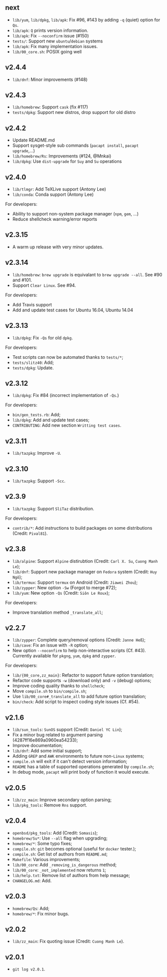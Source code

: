 ## next

* `lib/yum`, `lib/dpkg`, `lib/apk`: Fix #96, #143
  by adding  `-q` (quiet) option for `Qs`.
* `lib/apk`: `Q` prints version information.
* `lib/apk`: Fix `--noconfirm` issue (#150)
* `tests/`: Support new `ubuntu`/`debian` systems
* `lib/apk`: Fix many implementation issues.
* `lib/00_core.sh`: POSIX going well

## v2.4.4

* `lib/dnf`: Minor improvements (#148)

## v2.4.3

* `lib/homebrew`: Support `cask` (fix #117)
* `tests/dpkg`: Support new distros, drop support for old distro

## v2.4.2

* Update README.md
* Support sysget-style sub commands (`pacapt install`, `pacapt upgrade`,...)
* `lib/homebrew/Rs`: Improvements (#124, @Mnkai)
* `lib/dpkg`: Use `dist-upgrade` for `Suy` and `Su` operations

## v2.4.0

* `lib/tlmgr`: Add TeXLive support (Antony Lee)
* `lib/conda`: Conda support (Antony Lee)

For developers:

* Ability to support non-system package manager (`npm`, `gem`, ...)
* Reduce shellcheck warning/error reports

## v2.3.15

* A warm up release with very minor updates.

## v2.3.14

* `lib/homebrew`: `brew upgrade` is equivalant to `brew upgrade --all`.
  See #90 and #101.
* Support `Clear Linux`. See #94.

For developers:

* Add Travis support
* Add and update test cases for Ubuntu 16.04, Ubuntu 14.04

## v2.3.13

* `lib/dpkg`: Fix `-Qs` for old `dpkg`.

For developers:

* Test scripts can now be automated thanks to `tests/*`;
* `tests/slitz40`: Add;
* `tests/dpkg`: Update.

## v2.3.12

* `lib/dpkg`: Fix #84 (incorrect implementation of `-Qs`.)

For developers:

* `bin/gen_tests.rb`: Add;
* `lib/dpkg`: Add and update test cases;
* `CONTRIBUTING`: Add new section `Writting test cases`.

## v2.3.11

* `lib/tazpkg`: Improve `-U`.

## v2.3.10

* `lib/tazpkg`: Support `-Scc`.

## v2.3.9

* `lib/tazpkg`: Support `SliTaz` distribution.

For developers:

* `contrib/*`: Add instructions to build packages on some distributions (Credit: `Pival81`).

## v2.3.8

* `lib/alpine`: Support `Alpine` distirubtion (Credit: `Carl X. Su`, `Cuong Manh Le`);
* `lib/dnf`: Support new package manager on `Fedora` system (Credit: `Huy Ngô`);
* `lib/termux`: Support `termux` on Android (Credit: `Jiawei Zhou`);
* `lib/zypper`: New option `-Sw` (Forgot to merge #72);
* `lib/yum`: New option `-Qs` (Credit: `Siôn Le Roux`);

For developers:

* Improve translation method `_translate_all`;

## v2.2.7

* `lib/zypper`: Complete query/removal options (Credit: `Janne Heß`);
* `lib/cave`: Fix an issue with `-R` option;
* New option `--noconfirm` to help non-interactive scripts (Cf. #43).
  Currently available for `pkgng`, `yum`, `dpkg` and `zypper`.

For developers:

* `lib/{00_core,zz_main}`: Refactor to support future option translation;
* Refactor code supports `-w` (download only) and `-v` (debug) options;
* Improve coding quality thanks to `shellcheck`;
* Move `compile.sh` to `bin/compile.sh`;
* Use `lib/00_core#_translate_all` to add future option translation;
* `bin/check`: Add script to inspect coding style issues (Cf. #54).

## v2.1.6

* `lib/sun_tools`: `SunOS` support (Credit: `Daniel YC Lin`);
* Fix a minor bug related to argument parsing (4287ff16e869a0960ea54233);
* Improve documentation;
* `lib/dnf`: Add some initial support;
* Adding `GREP` and `AWK` environments to future non-`Linux` systems;
* `compile.sh` will exit if it can't detect version information;
* `README` has a table of supported operations generated by `compile.sh`;
* In debug mode, `pacapt` will print body of function it would execute.

## v2.0.5

* `lib/zz_main`: Improve secondary option parsing;
* `lib/pkg_tools`: Remove `Rns` support.

## v2.0.4

* `openbsd/pkg_tools`: Add (Credit: `Somasis`);
* `homebrew/Su*`: Use `--all` flag when upgrading;
* `homebrew/*`: Some typo fixes;
* `compile.sh`: `git` becomes optional (useful for `docker` tester.);
* `compile.sh`: Get list of authors from `README.md`;
* `Makefile`: Various improvements;
* `lib/00_core`: Add `_removing_is_dangerous` method;
* `lib/00_core`: `_not_implemented` now returns `1`;
* `lib/help.txt`: Remove list of authors from help message;
* `CHANGELOG.md`: Add.

## v2.0.3

* `homebrew/Qs`: Add;
* `homebrew/*`: Fix minor bugs.

## v2.0.2

* `lib/zz_main`: Fix quoting issue (Credit: `Cuong Manh Le`).

## v2.0.1

* `git log v2.0.1`.
